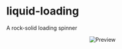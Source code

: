 # liquid-loading
A rock-solid loading spinner

<p align="center">
  <img alt="Preview" src="https://user-images.githubusercontent.com/17194301/89186073-98e4cc80-d59b-11ea-9895-64f21e58b037.gif" />
</p>
